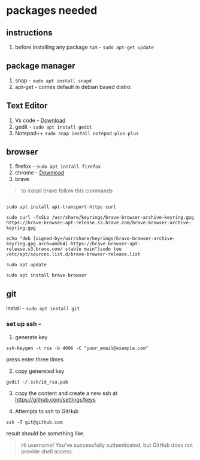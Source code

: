 # packages needed

## instructions
1. before installing any package run  - ``` sudo apt-get update ```

## package manager
1. snap - ``` sudo apt install snapd ```
2. apt-get - comes default in debian based distro.


## Text Editor
1. Vs code - [Download](https://code.visualstudio.com/download)
2. gedit - ``` sudo apt install gedit ```
3. Notepad++ ``` sudo snap install notepad-plus-plus ```


## browser
1. firefox - ``` sudo apt install firefox ```
2. chrome - [Download](https://www.google.com/chrome/)
3. brave
> to install brave follow this commands
```

sudo apt install apt-transport-https curl

sudo curl -fsSLo /usr/share/keyrings/brave-browser-archive-keyring.gpg https://brave-browser-apt-release.s3.brave.com/brave-browser-archive-keyring.gpg

echo "deb [signed-by=/usr/share/keyrings/brave-browser-archive-keyring.gpg arch=amd64] https://brave-browser-apt-release.s3.brave.com/ stable main"|sudo tee /etc/apt/sources.list.d/brave-browser-release.list

sudo apt update

sudo apt install brave-browser

```

## git 
install - ``` sudo apt install git ```
### set up ssh - 
1. generate key
```
ssh-keygen -t rsa -b 4096 -C "your_email@example.com"
```
press enter three times

2. copy genereted key
```
gedit ~/.ssh/id_rsa.pub
```
3. copy the content and create a new ssh at https://github.com/settings/keys

4. Attempts to ssh to GitHub
```
ssh -T git@github.com
```
result should be something like. 
> Hi username! You've successfully authenticated, but GitHub does not
> provide shell access.
